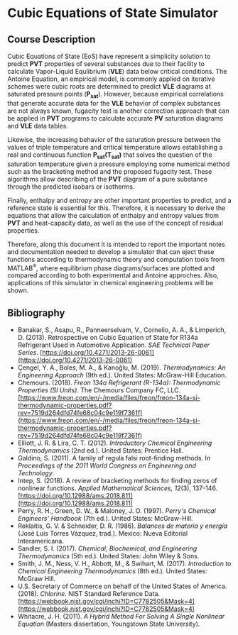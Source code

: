 # Cubic Equations of State Simulator

## Course Description

Cubic Equations of State (EoS) have represent a simplicity solution to predict $\mathbf{PVT}$ properties of several substances due to their facility to calculate Vapor-Liquid Equlibrium $(\mathbf{VLE})$ data below critical conditions. The Antoine Equation, an empirical model, is commonly applied on iterative schemes were cubic roots are determined to predict $\mathbf{VLE}$ diagrams at saturated pressure points $(\mathbf{P_{sat}})$. However, because empirical correlations that generate accurate data for the $\mathbf{VLE}$ behavior of complex substances are not always known, fugacity test is another correction approach that can be applied in $\mathbf{PVT}$ programs to calculate accurate $\mathbf{PV}$ saturation diagrams and $\mathbf{VLE}$ data tables.

Likewise, the increasing behavior of the saturation pressure between the values ​​of triple temperature and critical temperature allows establishing a real and continuous function $\mathbf{P_{sat}(T_{sat})}$ that solves the question of the saturation temperature given a pressure employing some numerical method such as the bracketing method and the proposed fugacity test. These algorithms allow describing of the $\mathbf{PVT}$ diagram of a pure substance through the predicted isobars or isotherms. 

Finally, enthalpy and entropy are other important properties to predict, and a reference state is essential for this. Therefore, it is necessary to derive the equations that allow the calculation of enthalpy and entropy values ​​​​from $\mathbf{PVT}$ and heat-capacity data, as well as the use of the concept of residual properties.

Therefore, along this document it is intended to report the important notes and documentation needed to develop a simulator that can eject these functions according to thermodynamic theory and computation tools from MATLAB<sup>&reg;</sup>, where equilibrium phase diagrams/surfaces are plotted and compared according to both experimental and Antoine approches. Also, applications of this simulator in chemical engineering problems will be shown.

## Bibliography

- Banakar, S., Asapu, R., Panneerselvam, V., Cornelio, A. A., & Limperich, D. (2013). Retrospective on Cubic Equation of State for R134a Refrigerant Used in Automotive Application. *SAE Technical Paper Series*. [https://doi.org/10.4271/2013-26-0061](https://doi.org/10.4271/2013-26-0061)
- Çengel, Y. A., Boles, M. A., & Kanoğlu, M. (2019). *Thermodynamics: An Engineering Approach* (9th ed.). United States: McGraw-Hill Education.
- Chemours. (2018). *Freon 134a Refrigerant (R-134a): Thermodynamic Properties (SI Units)*. The Chemours Company FC, LLC. [https://www.freon.com/en/-/media/files/freon/freon-134a-si-thermodynamic-properties.pdf?rev=7519d264dfd74fe68c04c9e119f7361f](https://www.freon.com/en/-/media/files/freon/freon-134a-si-thermodynamic-properties.pdf?rev=7519d264dfd74fe68c04c9e119f7361f)
- Elliott, J. R. & Lira, C. T. (2012). *Introductory Chemical Engineering Thermodynamics* (2nd ed.). United States: Prentice Hall.
- Galdino, S. (2011). A family of regula falsi root-finding methods. In *Proceedings of the 2011 World Congress on Engineering and Technology*.
- Intep, S. (2018). A review of bracketing methods for finding zeros of nonlinear functions. *Applied Mathematical Sciences, 12*(3), 137-146. [https://doi.org/10.12988/ams.2018.811](https://doi.org/10.12988/ams.2018.811)
- Perry, R. H., Green, D. W., & Maloney, J. O. (1997). *Perry's Chemical Engineers' Handbook* (7th ed.). United States: McGraw-Hill.
- Reklaitis, G. V. & Schneider, D. R. (1986). *Balances de materia y energía* (José Luis Torres Vázquez, trad.). Mexico: Nueva Editorial Interamericana.
- Sandler, S. I. (2017). *Chemical, Biochemical, and Engineering Thermodynamics* (5th ed.). United States: John Wiley & Sons.
- Smith, J. M., Ness, V. H., Abbott, M., & Swihart, M. (2017). *Introduction to Chemical Engineering Thermodynamics* (8th ed.). United States: McGraw Hill.
- U.S. Secretary of Commerce on behalf of the United States of America. (2018). *Chlorine*. NIST Standard Reference Data. [https://webbook.nist.gov/cgi/inchi?ID=C7782505&Mask=4](https://webbook.nist.gov/cgi/inchi?ID=C7782505&Mask=4)
- Whitacre, J. H. (2011). *A Hybrid Method For Solving A Single Nonlinear Equation* (Masters dissertation, Youngstown State University).



